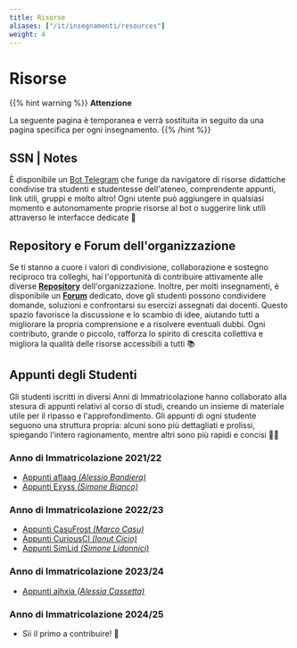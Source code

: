 ```yaml
---
title: Risorse
aliases: ["/it/insegnamenti/resources"]
weight: 4
---
```


# Risorse

{{% hint warning %}}
<i class="fa-solid fa-triangle-exclamation" style="color: #FFD43B;"></i>
**Attenzione**

La seguente pagina è temporanea e verrà sostituita in seguito da una pagina specifica per ogni insegnamento.
{{% /hint %}}

## SSN | Notes

È disponibile un [Bot Telegram](https://t.me/SSN_Notes_Bot) che funge da navigatore di risorse didattiche condivise tra studenti e studentesse dell'ateneo, comprendente appunti, link utili, gruppi e molto altro! Ogni utente può aggiungere in qualsiasi momento e autonomamente proprie risorse al bot o suggerire link utili attraverso le interfacce dedicate 🚀

## Repository e Forum dell'organizzazione

Se ti stanno a cuore i valori di condivisione, collaborazione e sostegno reciproco tra colleghi, hai l'opportunità di contribuire attivamente alle diverse [__Repository__](https://github.com/orgs/sapienzastudentsnetwork/repositories) dell'organizzazione. Inoltre, per molti insegnamenti, è disponibile un [__Forum__](https://github.com/sapienzastudentsnetwork#-forum-esercizi-e-soluzioni-202425) dedicato, dove gli studenti possono condividere domande, soluzioni e confrontarsi su esercizi assegnati dai docenti. Questo spazio favorisce la discussione e lo scambio di idee, aiutando tutti a migliorare la propria comprensione e a risolvere eventuali dubbi. Ogni contributo, grande o piccolo, rafforza lo spirito di crescita collettiva e migliora la qualità delle risorse accessibili a tutti 📚

## Appunti degli Studenti

Gli studenti iscritti in diversi Anni di Immatricolazione hanno collaborato alla stesura di appunti relativi al corso di studi, creando un insieme di materiale utile per il ripasso e l'approfondimento. Gli appunti di ogni studente seguono una struttura propria: alcuni sono più dettagliati e prolissi, spiegando l'intero ragionamento, mentre altri sono più rapidi e concisi 🧙‍♂️

### Anno di Immatricolazione 2021/22

- [Appunti aflaag _(Alessio Bandiera)_](https://github.com/aflaag-notes)
- [Appunti Exyss _(Simone Bianco)_](https://github.com/Exyss/university-notes)

### Anno di Immatricolazione 2022/23

- [Appunti CasuFrost _(Marco Casu)_](https://github.com/CasuFrost/University_notes)
- [Appunti CuriousCI _(Ionut Cicio)_](https://curiousci.github.io/university/)
- [Appunti SimLid _(Simone Lidonnici)_](https://github.com/SimoneLid/Notes-Informatica)

### Anno di Immatricolazione 2023/24

- [Appunti ajhxia _(Alessia Cassetta)_](https://github.com/ajhxia/UNI)

### Anno di Immatricolazione 2024/25

- Sii il primo a contribuire! 🙂
